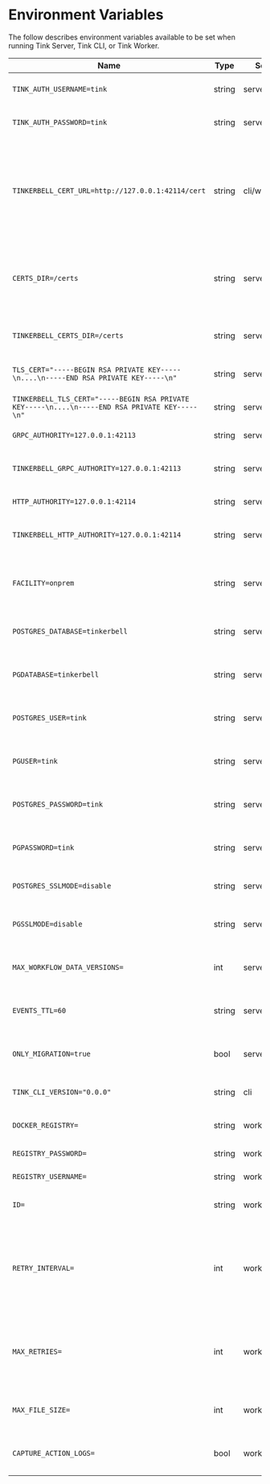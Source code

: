 # Environment Variables

The follow describes environment variables available to be set when running Tink Server, Tink CLI, or Tink Worker.

| Name                                                                                           | Type   | Service(s)        | Description                                                                                                                                   |
| ---------------------------------------------------------------------------------------------- | ------ | ----------------- | --------------------------------------------------------------------------------------------------------------------------------------------- |
| `TINK_AUTH_USERNAME=tink`                                                                      | string | server            | username to use for basic auth to http endpoints                                                                                              |
| `TINK_AUTH_PASSWORD=tink`                                                                      | string | server            | password to use for basic auth to http endpoints                                                                                              |
| `TINKERBELL_CERT_URL=http://127.0.0.1:42114/cert`                                              | string | cli/worker        | url from which to get a TLS certificate, needed when Tink Server's TLS cert is signed by an unknown certificate authority, ie self-signed     |
| `CERTS_DIR=/certs`                                                                             | string | server            | a directory which contains the `bundle.pem` and `server-key.pem` files, for use when running Tink with TLS                                    |
| `TINKERBELL_CERTS_DIR=/certs`                                                                  | string | server            | same as `CERTS_DIR`, deprecated in server                                                                                                     |
| `TLS_CERT="-----BEGIN RSA PRIVATE KEY-----\n....\n-----END RSA PRIVATE KEY-----\n"`            | string | server            | a TLS certificate for use with Tink server                                                                                                    |
| `TINKERBELL_TLS_CERT="-----BEGIN RSA PRIVATE KEY-----\n....\n-----END RSA PRIVATE KEY-----\n"` | string | server            | same as `TLS_CERT`, deprecated in server                                                                                                      |
| `GRPC_AUTHORITY=127.0.0.1:42113`                                                               | string | server            | url of the Tink gRPC server                                                                                                                   |
| `TINKERBELL_GRPC_AUTHORITY=127.0.0.1:42113`                                                    | string | server/cli/worker | same as `GRPC_AUTHORITY`, deprecated in server                                                                                                |
| `HTTP_AUTHORITY=127.0.0.1:42114`                                                               | string | server            | url of the Tink HTTP server                                                                                                                   |
| `TINKERBELL_HTTP_AUTHORITY=127.0.0.1:42114`                                                    | string | server            | same as `HTTP_AUTHORITY`, deprecated in server                                                                                                |
| `FACILITY=onprem`                                                                              | string | server/cli        | location for which the Tink server serves, deprecated in server                                                                               |
| `POSTGRES_DATABASE=tinkerbell`                                                                 | string | server            | name of the PostgreSQL database for use in the Tink server                                                                                    |
| `PGDATABASE=tinkerbell`                                                                        | string | server            | same as `POSTGRES_DATABASE`, deprecated in server                                                                                             |
| `POSTGRES_USER=tink`                                                                           | string | server            | PostgreSQL username for connecting to the DB                                                                                                  |
| `PGUSER=tink`                                                                                  | string | server            | same as `POSTGRES_USER`, deprecated in server                                                                                                 |
| `POSTGRES_PASSWORD=tink`                                                                       | string | server            | PostgreSQL password for connecting to the DB                                                                                                  |
| `PGPASSWORD=tink`                                                                              | string | server            | same as `POSTGRES_PASSWORD`, deprecated in server                                                                                             |
| `POSTGRES_SSLMODE=disable`                                                                     | string | server            | sets the PostgreSQL SSL priority [docs](https://www.postgresql.org/docs/10/libpq-connect.html#LIBPQ-CONNECT-SSLMODE)                          |
| `PGSSLMODE=disable`                                                                            | string | server            | same as `POSTGRES_SSLMODE`, deprecated in server                                                                                              |
| `MAX_WORKFLOW_DATA_VERSIONS=`                                                                  | int    | server            | maximum number of workflow data versions to be kept in database                                                                               |
| `EVENTS_TTL=60`                                                                                | string | server            | purges the events in the events table that have passed this TTL in minutes                                                                    |
| `ONLY_MIGRATION=true`                                                                          | bool   | server            | if set to true, only POSTGRES migrations are executed                                                                                         |
| `TINK_CLI_VERSION="0.0.0"`                                                                     | string | cli               | if set to `0.0.0`, the old get command is used                                                                                                |
| `DOCKER_REGISTRY=`                                                                             | string | worker            | the docker registry to use for pulling images                                                                                                 |
| `REGISTRY_PASSWORD=`                                                                           | string | worker            | the password for the docker registry                                                                                                          |
| `REGISTRY_USERNAME=`                                                                           | string | worker            | the username for the docker registry                                                                                                          |
| `ID=`                                                                                          | string | worker            | the id of the workflow to be executed                                                                                                         |
| `RETRY_INTERVAL=`                                                                              | int    | worker            | the interval in seconds between retries for setting up connections to, querying for workflows from, and sending status reports to Tink Server |
| `MAX_RETRIES=`                                                                                 | int    | worker            | the maximum number of retries for setting up connections and sending status reports to Tink Server                                            |
| `MAX_FILE_SIZE=`                                                                               | int    | worker            | the maximum size in bytes for the Tink worker data file                                                                                       |
| `CAPTURE_ACTION_LOGS=`                                                                         | bool   | worker            | Capture action container output as part of worker logs                                                                                        |
